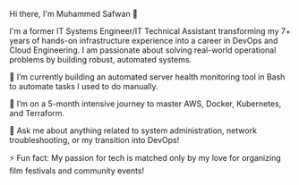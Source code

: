 Hi there, I'm Muhammed Safwan 👋

I'm a former IT Systems Engineer/IT Technical Assistant transforming my 7+ years of hands-on infrastructure experience into a career in DevOps and Cloud Engineering. I am passionate about solving real-world operational problems by building robust, automated systems.

🔭 I’m currently building an automated server health monitoring tool in Bash to automate tasks I used to do manually.

🌱 I’m on a 5-month intensive journey to master AWS, Docker, Kubernetes, and Terraform.

💬 Ask me about anything related to system administration, network troubleshooting, or my transition into DevOps!

⚡ Fun fact: My passion for tech is matched only by my love for organizing film festivals and community events!
